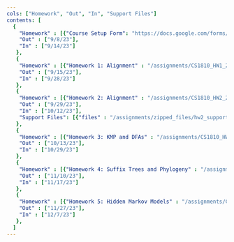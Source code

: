 ```yaml
---
cols: ["Homework", "Out", "In", "Support Files"]
contents: [
  {
    "Homework" : [{"Course Setup Form": "https://docs.google.com/forms/d/e/1FAIpQLSfUq5rthIfe2AN3eXcEEQLTid6euvEa31pXNfQHMPT_cLyZnA/viewform"}],
    "Out" : ["9/8/23"],
    "In" : ["9/14/23"]
   },
   {
    "Homework" : [{"Homework 1: Alignment" : "/assignments/CS1810_HW1_2023.pdf"}],
    "Out" : ["9/15/23"],
    "In" : ["9/28/23"]
   },
   {
    "Homework" : [{"Homework 2: Alignment" : "/assignments/CS1810_HW2_2023.pdf"}],
    "Out" : ["9/29/23"],
    "In" : ["10/12/23"],
    "Support Files": [{"files" : "/assignments/zipped_files/hw2_support2023.zip"}]
   },
   {
    "Homework" : [{"Homework 3: KMP and DFAs" : "/assignments/CS1810_HW3_2023.pdf"}],
    "Out" : ["10/13/23"],
    "In" : ["10/29/23"]
   },
   {
    "Homework" : [{"Homework 4: Suffix Trees and Phylogeny" : "/assignments/CS1810_HW4_2023.pdf"}],
    "Out" : ["11/10/23"],
    "In" : ["11/17/23"]
   },
   {
    "Homework" : [{"Homework 5: Hidden Markov Models" : "/assignments/CS1810_HW5_2023.pdf"}],
    "Out" : ["11/27/23"],
    "In" : ["12/7/23"]
   },
  ]
---
```

<!-- link format (include braces) {"Homework 1: Alignment": "https://google.com"} -->
